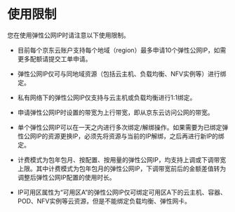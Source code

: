 # 使用限制

您在使用弹性公网IP时请注意以下使用限制。

- 目前每个京东云账户支持每个地域（region）最多申请10个弹性公网IP，如需更多配额请提交工单申请。

- 弹性公网IP仅可与同地域资源（包括云主机、负载均衡、NFV实例等）进行绑定。

- 私有网络下的弹性公网IP仅支持与云主机或负载均衡进行1:1绑定。

- 申请弹性公网IP时设置的带宽为上行带宽，即从京东云访问公网的带宽。

- 单个弹性公网IP可以在一天之内进行多次绑定/解绑操作。如果需要为已绑定弹性公网IP的资源更换IP，必须先将资源与当前的IP解绑，之后再进行新IP的绑定。

- 计费模式为包年包月、按配置、按用量的弹性公网IP，均支持上调或下调带宽上限。其中计费模式为包年包月的弹性公网IP，下调带宽前后的金额差值转为调整后弹性公网IP配置的使用时长。

- IP可用区属性为“可用区A”的弹性公网IP仅可绑定可用区A下的云主机、容器、POD、NFV实例等云资源，但是不能绑定负载均衡、弹性网卡。


